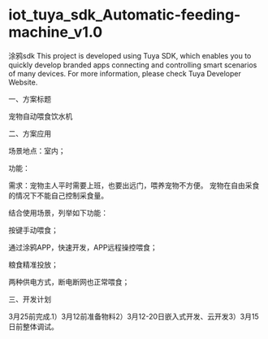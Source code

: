 # iot_tuya_sdk_Automatic-feeding-machine_v1.0
涂鸦sdk
This project is developed using Tuya SDK, which enables you to quickly develop branded apps connecting and controlling smart scenarios of many devices.         For more information, please check Tuya Developer Website.

一、方案标题

宠物自动喂食饮水机

二、方案应用

场景地点：室内；

功能：

需求：宠物主人平时需要上班，也要出远门，喂养宠物不方便。 宠物在自由采食的情况下不能自己控制采食量。

结合使用场景，列举如下功能：

按键手动喂食；

通过涂鸦APP，快速开发，APP远程操控喂食；

粮食精准投放；

两种供电方式，断电断网也正常喂食；

三、开发计划

3月25前完成.1）3月12前准备物料2）3月12-20日嵌入式开发、云开发3）3月15日前整体调试。
